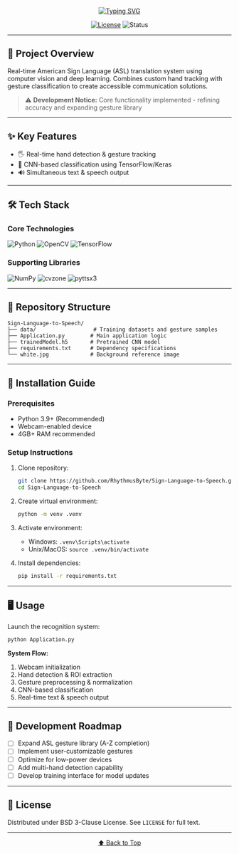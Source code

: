 <div align="center">

[![Typing SVG](https://readme-typing-svg.demolab.com?font=Josefin+Sans&pause=1000&color=FF6F00&center=true&vCenter=true&width=435&lines=Sign+Language+to+Speech+Conversion;Real-time+ASL+Recognition+System)](https://github.com/RhythmusByte/Sign-Language-to-Speech)

<!-- <img src="" alt="Project demonstration" height="200" /> -->

[![License](https://img.shields.io/badge/License-BSD_3--Clause-ffd700.svg?style=for-the-badge)](https://opensource.org/licenses/BSD-3-Clause)
![Status](https://img.shields.io/badge/Status-Active_Development-important?style=for-the-badge&logo=vercel)

</div>

---

## 🎯 Project Overview
Real-time American Sign Language (ASL) translation system using computer vision and deep learning. Combines custom hand tracking with gesture classification to create accessible communication solutions.

> ⚠️ **Development Notice:** Core functionality implemented - refining accuracy and expanding gesture library

---

## ✨ Key Features
- 🖐 Real-time hand detection & gesture tracking
- 🧠 CNN-based classification using TensorFlow/Keras
- 🔊 Simultaneous text & speech output

---

## 🛠 Tech Stack
### **Core Technologies**
![Python](https://img.shields.io/badge/Python-3776AB?style=for-the-badge&logo=python&logoColor=white)
![OpenCV](https://img.shields.io/badge/OpenCV-5C3EE8?style=for-the-badge&logo=opencv&logoColor=white)
![TensorFlow](https://img.shields.io/badge/TensorFlow-FF6F00?style=for-the-badge&logo=tensorflow&logoColor=white)

### **Supporting Libraries**
![NumPy](https://img.shields.io/badge/NumPy-013243?style=for-the-badge&logo=numpy&logoColor=white)
![cvzone](https://img.shields.io/badge/cvzone-Community-9cf?style=for-the-badge)
![pyttsx3](https://img.shields.io/badge/pyttsx3-TTS_Engine-8B0000?style=for-the-badge)

---

## 📂 Repository Structure
```text
Sign-Language-to-Speech/
├── data/                  # Training datasets and gesture samples
├── Application.py        # Main application logic
├── trainedModel.h5       # Pretrained CNN model
├── requirements.txt      # Dependency specifications
└── white.jpg             # Background reference image
```

---

## 🚀 Installation Guide

### **Prerequisites**
- Python 3.9+ (Recommended)
- Webcam-enabled device
- 4GB+ RAM recommended

### **Setup Instructions**
1. Clone repository:
   ```bash
   git clone https://github.com/RhythmusByte/Sign-Language-to-Speech.git
   cd Sign-Language-to-Speech
   ```

2. Create virtual environment:
   ```bash
   python -m venv .venv
   ```

3. Activate environment:
   - Windows: `.venv\Scripts\activate`
   - Unix/MacOS: `source .venv/bin/activate`

4. Install dependencies:
   ```bash
   pip install -r requirements.txt
   ```

---

## 🖥 Usage
Launch the recognition system:
```bash
python Application.py
```

**System Flow:**
1. Webcam initialization
2. Hand detection & ROI extraction
3. Gesture preprocessing & normalization
4. CNN-based classification
5. Real-time text & speech output

---

## 🧭 Development Roadmap
- [ ] Expand ASL gesture library (A-Z completion)
- [ ] Implement user-customizable gestures
- [ ] Optimize for low-power devices
- [ ] Add multi-hand detection capability
- [ ] Develop training interface for model updates

---

## 📜 License
Distributed under BSD 3-Clause License. See `LICENSE` for full text.

---

<div align="center">

[⬆ Back to Top](#sign-language-to-speech-conversion)

</div>
